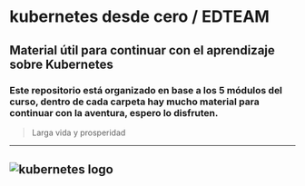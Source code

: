 # kubernetes desde cero / EDTEAM 

## Material útil para continuar con el aprendizaje sobre **Kubernetes**

### Este repositorio está organizado en base a los 5 módulos del curso, dentro de cada carpeta hay mucho material para continuar con la aventura, espero lo disfruten. 

> Larga vida y prosperidad

---
![kubernetes logo](https://upload.wikimedia.org/wikipedia/commons/thumb/3/39/Kubernetes_logo_without_workmark.svg/1200px-Kubernetes_logo_without_workmark.svg.png "Kubernetes logo") 
---
